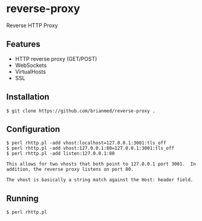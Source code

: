 reverse-proxy
==============

Reverse HTTP Proxy

## Features

   * HTTP reverse proxy (GET/POST)
   * WebSockets
   * VirtualHosts
   * SSL

## Installation

    $ git clone https://github.com/brianmed/reverse-proxy .

## Configuration

    $ perl rhttp.pl -add vhost:localhost=127.0.0.1:3001:tls_off
    $ perl rhttp.pl -add vhost:127.0.0.1:80=127.0.0.1:3001:tls_off
    $ perl rhttp.pl -add listen:127.0.0.1:80

    This allows for two vhosts that both point to 127.0.0.1 port 3001.  In
    addition, the reverse proxy listens on port 80.

    The vhost is basically a string match against the Host: header field.

## Running

    $ perl rhttp.pl

